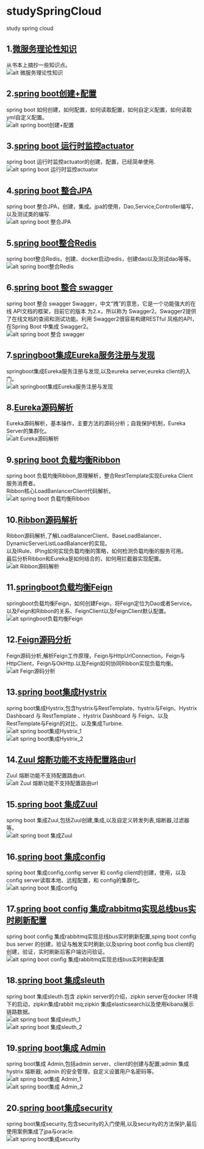 # studySpringCloud
study spring cloud

## 1.[微服务理论性知识](https://blog.csdn.net/a18792721831/article/details/104275405)
从书本上摘抄一些知识点。  
![alt 微服务理论性知识](images/微服务理论性知识.png)
## 2.[spring boot创建+配置](https://blog.csdn.net/a18792721831/article/details/104290947)
spring boot 如何创建，如何配置，如何读取配置，如何自定义配置，如何读取yml自定义配置。  
![alt spring boot创建+配置](images/spring%20boot创建+配置.png)
## 3.[spring boot 运行时监控actuator](https://blog.csdn.net/a18792721831/article/details/104363642)
spring boot 运行时监控actuator的创建，配置，已经简单使用.  
![alt spring boot 运行时监控actuator](images/spring%20boot%20运行时监控actuator.jpg)
## 4.[spring boot 整合JPA](https://blog.csdn.net/a18792721831/article/details/104380311)
spring boot 整合JPA，创建，集成。jpa的使用，Dao,Service,Controller编写，以及测试类的编写.  
![alt spring boot 整合JPA](images/spring%20boot%20整合JPA.jpg)
## 5.[spring boot整合Redis](https://blog.csdn.net/a18792721831/article/details/104399126)
spring boot整合Redis，创建、docker启动redis，创建dao以及测试dao等等。  
![alt spring boot整合Redis](images/spring%20boot整合Redis.jpg)
## 6.[spring boot 整合 swagger](https://blog.csdn.net/a18792721831/article/details/104399638)
spring boot 整合 swagger Swagger，中文“拽”的意思，它是一个功能强大的在线 API文档的框架，目前它的版本
为2.x，所以称为 Swagger2。Swagger2提供了在线文档的查阅和测试功能。利用 Swagger2很容易构建RESTful 风格的API，在Spring Boot 中集成 Swagger2。  
![alt spring boot 整合 swagger](images/spring%20boot%20整合%20swagger.jpg)
## 7.[springboot集成Eureka服务注册与发现](https://blog.csdn.net/a18792721831/article/details/104444686)
springboot集成Eureka服务注册与发现,以及eureka server,eureka client的入门。  
![alt springboot集成Eureka服务注册与发现](images/springboot集成Eureka服务注册与发现.png)
## 8.[Eureka源码解析](https://blog.csdn.net/a18792721831/article/details/104458740)
Eureka源码解析，基本操作，主要方法的源码分析；自我保护机制，Eureka Server的集群化。  
![alt Eureka源码解析](images/Eureka源码解析.png)
## 9.[spring boot 负载均衡Ribbon](https://blog.csdn.net/a18792721831/article/details/104482835)
spring boot 负载均衡Ribbon,原理解析，整合RestTemplate实现Eureka Client 服务消费者。  
Ribbon核心LoadBanlancerClient代码解析。  
![alt spring boot 负载均衡Ribbon](images/spring%20boot%20负载均衡Ribbon.jpg)  
## 10.[Ribbon源码解析](https://blog.csdn.net/a18792721831/article/details/104503637)
Ribbon源码解析,了解LoadBalancerClient、BaseLoadBalancer、DynamicServerListLoadBalancer的实现。  
以及IRule、IPing如何实现负载均衡的策略，如何检测负载均衡的服务可用。  
最后分析Ribbon和Eureka是如何结合的，如何用拦截器实现配置。
![alt Ribbon源码解析](images/Ribbon源码解析.png)  
## 11.[springboot负载均衡Feign](https://blog.csdn.net/a18792721831/article/details/104523325)
springboot负载均衡Feign，如何创建Feign，将Feign定位为Dao或者Service。  
以及Feign和Ribbon的关系、FeignClient以及FeignClient默认配置。  
![alt springboot负载均衡Feign](images/springboot负载均衡Feign.png)  
## 12.[Feign源码分析](https://blog.csdn.net/a18792721831/article/details/104542555)
Feign源码分析,解析Feign工作原理，Feign与HttpUrlConnection，Feign与HttpClient，Feign与OkHttp.以及Feign如何协同Ribbon实现负载均衡。  
![alt Feign源码分析](images/Feign源码分析.png)  
## 13.[spring boot集成Hystrix](https://blog.csdn.net/a18792721831/article/details/104595872)
spring boot集成Hystrix,包含hystrix与RestTemplate、hystrix与Feign、Hystrix Dashboard 与 RestTemplate 、Hystrix Dashboard 与 Feign、以及RestTemplate与Feign的对比、以及集成Turbine.  
![alt spring boot集成Hystrix_1](images/spring%20boot集成Hystrix_1.png)  
![alt spring boot集成Hystrix_2](images/spring%20boot集成Hystrix_2.png)  
## 14.[Zuul 熔断功能不支持配置路由url](https://blog.csdn.net/a18792721831/article/details/104655867)
Zuul 熔断功能不支持配置路由url.  
![alt Zuul 熔断功能不支持配置路由url](images/Zuul%20熔断功能不支持配置路由url.png)  
## 15.[spring boot 集成Zuul](https://blog.csdn.net/a18792721831/article/details/104635350)
spring boot 集成Zuul,包括Zuul创建,集成,以及自定义转发列表,熔断器,过滤器等。    
![alt spring boot 集成Zuul](images/spring%20boot%20集成Zuul.png)  
## 16.[spring boot 集成config](https://blog.csdn.net/a18792721831/article/details/104716562)
spring boot 集成config,config server 和 config client的创建，使用，以及config server读取本地、远程配置，和 config的集群化。  
![alt spring boot 集成config](images/spring%20boot%20集成config.png)  
## 17.[spring boot config 集成rabbitmq实现总线bus实时刷新配置](https://blog.csdn.net/a18792721831/article/details/104737243)
spring boot config 集成rabbitmq实现总线bus实时刷新配置,sping boot config bus server 的创建，验证与触发实时刷新;以及spring boot config bus client的创建，验证，实时刷新后客户端访问验证。  
![alt spring boot config 集成rabbitmq实现总线bus实时刷新配置](images/spring%20boot%20config%20集成rabbitmq实现总线bus实时刷新配置.png)  
## 18.[spring boot 集成sleuth](https://blog.csdn.net/a18792721831/article/details/104825746)
spring boot 集成sleuth.包含 zipkin server的介绍，zipkin server在docker 环境下的启动，zipkin集成rabbit mq;zipkin 集成elasticsearch以及使用kibana展示链路数据。  
![alt spring boot 集成sleuth_1](images/spring%20boot%20集成sleuth_1.png)  
![alt spring boot 集成sleuth_2](images/spring%20boot%20集成sleuth_2.png)  
## 19.[spring boot集成 Admin](https://blog.csdn.net/a18792721831/article/details/104862831)
spring boot集成 Admin,包括admin server、client的创建与配置;admin 集成 hystrix 熔断器; admin 的安全管理，自定义设置用户名密码等。  
![alt spring boot集成 Admin_1](images/spring%20boot集成%20Admin_1.png)  
![alt spring boot集成 Admin_2](images/spring%20boot集成%20Admin_2.png)  
## 20.[spring boot集成security](https://blog.csdn.net/a18792721831/article/details/104974151)
spring boot集成security,包含security的入门使用,以及security的方法保护,最后使用案例集成了jpa与oracle.  
![alt spring boot集成security](images/spring%20boot集成security.png)  
